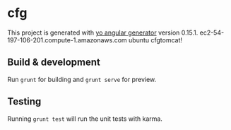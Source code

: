 # cfg

This project is generated with [yo angular generator](https://github.com/yeoman/generator-angular)
version 0.15.1.
ec2-54-197-106-201.compute-1.amazonaws.com
ubuntu
cfgtomcat!
## Build & development

Run `grunt` for building and `grunt serve` for preview.

## Testing

Running `grunt test` will run the unit tests with karma.
